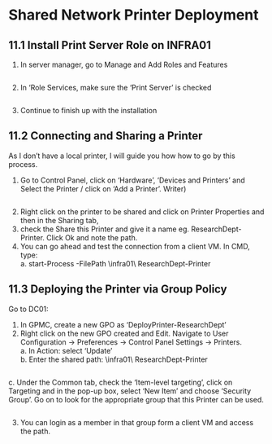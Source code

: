 # Shared Network Printer Deployment
## 11.1 Install Print Server Role on INFRA01

1.	In server manager, go to Manage and Add Roles and Features
   
   <p align="center">
  <img src="https://github.com/user-attachments/assets/5b547cce-b777-409e-ad4d-d22f23f41b49" alt="">
</p>

2.	In ‘Role Services, make sure the ‘Print Server’ is checked
   
<p align="center">
  <img src="https://github.com/user-attachments/assets/260c779b-9219-413d-9953-9b7e282cdd5c" alt="">
</p>

3.	Continue to finish up with the installation

## 11.2 Connecting and Sharing a Printer
As I don’t have a local printer, I will guide you how how to go by this process.

1.	Go to Control Panel, click on ‘Hardware’, ‘Devices and Printers’ and Select the Printer / click on ‘Add a Printer’. Writer)
   
<p align="center">
  <img src="https://github.com/user-attachments/assets/d8bddc20-8664-41a0-a972-4911b698d358" alt="">
</p>

2.	Right click on the printer to be shared and click on  Printer Properties and then in the Sharing tab,
3.	 check the Share this Printer and give it a name eg. ResearchDept-Printer. Click Ok and note the path.  
4.	You can go ahead and test the connection from a client VM. In CMD, type:  
  a.	start-Process -FilePath \\infra01\ ResearchDept-Printer  

## 11.3 Deploying the Printer via Group Policy
Go to DC01:  
1.	In GPMC, create a new GPO as ‘DeployPrinter-ResearchDept’  
2.	Right click on the new GPO created and Edit. Navigate to User Configuration → Preferences → Control Panel Settings → Printers.  
  a.	In Action: select ‘Update’  
  b.	Enter the shared path: \\infra01\ ResearchDept-Printer  
<p align="center">
  <img src="https://github.com/user-attachments/assets/6c4b09cc-2402-45cf-a4ba-2f29caf2a747" alt="">
</p>

c.	Under the Common tab, check the ‘Item-level targeting’, click on Targeting and in the pop-up box, select ‘New Item’ and choose ‘Security Group’.
Go on to look for the appropriate group that this Printer can be used.  

<p align="center">
  <img src="https://github.com/user-attachments/assets/b95540bb-d4ce-4974-9e6d-b8d03da54c57" alt="">
</p>

3.	You can login as a member in that group form a client VM and access the path.

